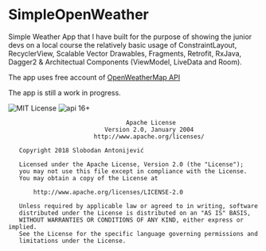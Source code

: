 # SimpleOpenWeather
Simple Weather App that I have built for the purpose of showing the junior devs on a local course the relatively basic usage of ConstraintLayout, RecyclerView, Scalable Vector Drawables, Fragments, Retrofit, RxJava, Dagger2 & Architectual Components (ViewModel, LiveData and Room).

The app uses free account of [OpenWeatherMap API](https://openweathermap.org/api)

The app is still a work in progress.

![MIT License](https://img.shields.io/github/license/mashape/apistatus.svg) ![api 16+](https://img.shields.io/badge/API-16%2B-green.svg)

```
                                 Apache License
                           Version 2.0, January 2004
                        http://www.apache.org/licenses/

   Copyright 2018 Slobodan Antonijević

   Licensed under the Apache License, Version 2.0 (the "License");
   you may not use this file except in compliance with the License.
   You may obtain a copy of the License at

       http://www.apache.org/licenses/LICENSE-2.0

   Unless required by applicable law or agreed to in writing, software
   distributed under the License is distributed on an "AS IS" BASIS,
   WITHOUT WARRANTIES OR CONDITIONS OF ANY KIND, either express or implied.
   See the License for the specific language governing permissions and
   limitations under the License.
```

